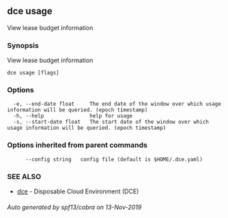 ## dce usage

View lease budget information

### Synopsis

View lease budget information

```
dce usage [flags]
```

### Options

```
  -e, --end-date float     The end date of the window over which usage information will be queried. (epoch timestamp)
  -h, --help               help for usage
  -s, --start-date float   The start date of the window over which usage information will be queried. (epoch timestamp)
```

### Options inherited from parent commands

```
      --config string   config file (default is $HOME/.dce.yaml)
```

### SEE ALSO

* [dce](dce.md)	 - Disposable Cloud Environment (DCE)

###### Auto generated by spf13/cobra on 13-Nov-2019
